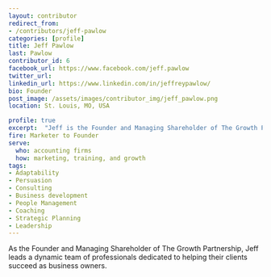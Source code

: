 ```yaml
---
layout: contributor
redirect_from:
- /contributors/jeff-pawlow
categories: [profile]
title: Jeff Pawlow
last: Pawlow
contributor_id: 6
facebook_url: https://www.facebook.com/jeff.pawlow
twitter_url: 
linkedin_url: https://www.linkedin.com/in/jeffreypawlow/
bio: Founder
post_image: /assets/images/contributor_img/jeff_pawlow.png
location: St. Louis, MO, USA

profile: true
excerpt:  "Jeff is the Founder and Managing Shareholder of The Growth Partnership. Career Path: Marketer to Founder"
fire: Marketer to Founder
serve:
  who: accounting firms
  how: marketing, training, and growth
tags:
- Adaptability
- Persuasion
- Consulting
- Business development
- People Management
- Coaching
- Strategic Planning
- Leadership 
---
```


As the Founder and Managing Shareholder of The Growth Partnership, Jeff leads a dynamic team of professionals dedicated to helping their clients succeed as business owners.
